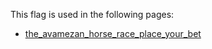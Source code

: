 This flag is used in the following pages:
 - [the_avamezan_horse_race_place_your_bet](../events/the_avamezan_horse_race_place_your_bet.md)
